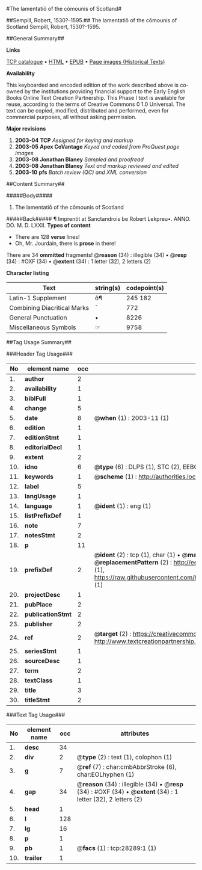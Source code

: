 #The lamentatiõ of the cõmounis of Scotland#

##Sempill, Robert, 1530?-1595.##
The lamentatiõ of the cõmounis of Scotland
Sempill, Robert, 1530?-1595.

##General Summary##

**Links**

[TCP catalogue](http://www.ota.ox.ac.uk/tcp/)  • 
[HTML](http://tei.it.ox.ac.uk/tcp/Texts-HTML/free/A11/A11892.html)  • 
[EPUB](http://tei.it.ox.ac.uk/tcp/Texts-EPUB/free/A11/A11892.epub) • 
[Page images (Historical Texts)](https://data.historicaltexts.jisc.ac.uk/view?pubId=eebo-33143201e&pageId=eebo-33143201e-28289-1)

**Availability**

This keyboarded and encoded edition of the
	       work described above is co-owned by the institutions
	       providing financial support to the Early English Books
	       Online Text Creation Partnership. This Phase I text is
	       available for reuse, according to the terms of Creative
	       Commons 0 1.0 Universal. The text can be copied,
	       modified, distributed and performed, even for
	       commercial purposes, all without asking permission.

**Major revisions**

1. __2003-04__ __TCP__ *Assigned for keying and markup*
1. __2003-05__ __Apex CoVantage__ *Keyed and coded from ProQuest page images*
1. __2003-08__ __Jonathan Blaney__ *Sampled and proofread*
1. __2003-08__ __Jonathan Blaney__ *Text and markup reviewed and edited*
1. __2003-10__ __pfs__ *Batch review (QC) and XML conversion*

##Content Summary##

#####Body#####

1. The lamentatiō of the cōmounis of Scotland

#####Back#####
¶ Imprentit at Sanctandrois be Robert Lekpreu•. ANNO. DO. M. D. LXXII.
**Types of content**

  * There are 128 **verse** lines!
  * Oh, Mr. Jourdain, there is **prose** in there!

There are 34 **ommitted** fragments! 
 @__reason__ (34) : illegible (34)  •  @__resp__ (34) : #OXF (34)  •  @__extent__ (34) : 1 letter (32), 2 letters (2)

**Character listing**


|Text|string(s)|codepoint(s)|
|---|---|---|
|Latin-1 Supplement|õ¶|245 182|
|Combining             Diacritical Marks|̄|772|
|General Punctuation|•|8226|
|Miscellaneous Symbols|☞|9758|

##Tag Usage Summary##

###Header Tag Usage###

|No|element name|occ|attributes|
|---|---|---|---|
|1.|__author__|2||
|2.|__availability__|1||
|3.|__biblFull__|1||
|4.|__change__|5||
|5.|__date__|8| @__when__ (1) : 2003-11 (1)|
|6.|__edition__|1||
|7.|__editionStmt__|1||
|8.|__editorialDecl__|1||
|9.|__extent__|2||
|10.|__idno__|6| @__type__ (6) : DLPS (1), STC (2), EEBO-CITATION (1), OCLC (1), VID (1)|
|11.|__keywords__|1| @__scheme__ (1) : http://authorities.loc.gov/ (1)|
|12.|__label__|5||
|13.|__langUsage__|1||
|14.|__language__|1| @__ident__ (1) : eng (1)|
|15.|__listPrefixDef__|1||
|16.|__note__|7||
|17.|__notesStmt__|2||
|18.|__p__|11||
|19.|__prefixDef__|2| @__ident__ (2) : tcp (1), char (1)  •  @__matchPattern__ (2) : ([0-9\-]+):([0-9IVX]+) (1), (.+) (1)  •  @__replacementPattern__ (2) : http://eebo.chadwyck.com/downloadtiff?vid=$1&page=$2 (1), https://raw.githubusercontent.com/textcreationpartnership/Texts/master/tcpchars.xml#$1 (1)|
|20.|__projectDesc__|1||
|21.|__pubPlace__|2||
|22.|__publicationStmt__|2||
|23.|__publisher__|2||
|24.|__ref__|2| @__target__ (2) : https://creativecommons.org/publicdomain/zero/1.0/ (1), http://www.textcreationpartnership.org/docs/. (1)|
|25.|__seriesStmt__|1||
|26.|__sourceDesc__|1||
|27.|__term__|2||
|28.|__textClass__|1||
|29.|__title__|3||
|30.|__titleStmt__|2||


###Text Tag Usage###

|No|element name|occ|attributes|
|---|---|---|---|
|1.|__desc__|34||
|2.|__div__|2| @__type__ (2) : text (1), colophon (1)|
|3.|__g__|7| @__ref__ (7) : char:cmbAbbrStroke (6), char:EOLhyphen (1)|
|4.|__gap__|34| @__reason__ (34) : illegible (34)  •  @__resp__ (34) : #OXF (34)  •  @__extent__ (34) : 1 letter (32), 2 letters (2)|
|5.|__head__|1||
|6.|__l__|128||
|7.|__lg__|16||
|8.|__p__|1||
|9.|__pb__|1| @__facs__ (1) : tcp:28289:1 (1)|
|10.|__trailer__|1||
